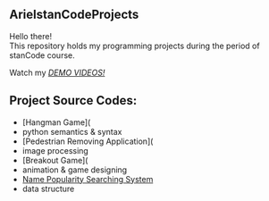 ## ArielstanCodeProjects
Hello there!\
This repository holds my programming projects during the period of stanCode course.

Watch my *[DEMO VIDEOS!](https://drive.google.com/drive/folders/1Gi3bn9qPW_gR0ISyGzVPLd5Bztdvd7rF?fbclid=IwAR36BW3v_bHn-Idsh-0_ROSWLwrXOzoervZId25OOzH2LX4b6FCGDfULdDg)*

## Project Source Codes:
* [Hangman Game](
 * python semantics & syntax
* [Pedestrian Removing Application](
 * image processing
* [Breakout Game](
 * animation & game designing
* [Name Popularity Searching System](https://github.com/shaoyulinn/ArielstanCodeProjects/tree/main/ArielstanCodeProjects/babyname)
 * data structure
